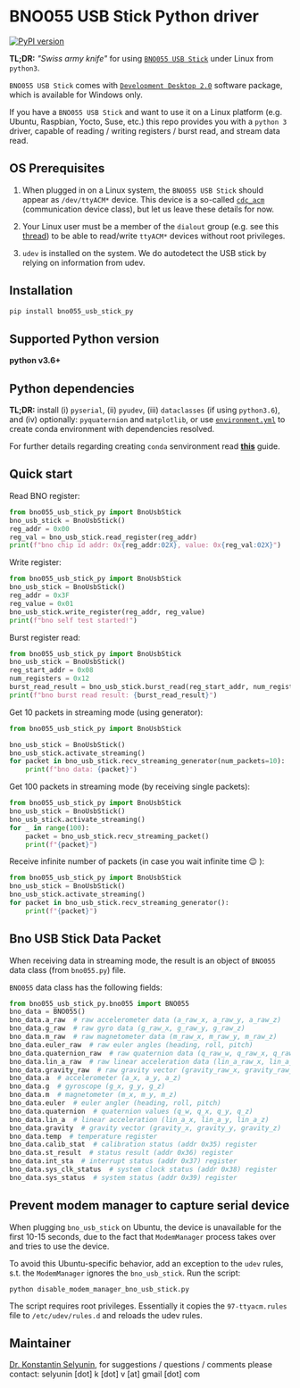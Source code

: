 # BNO055 USB Stick Python driver

[![PyPI version](https://badge.fury.io/py/bno055-usb-stick-py.svg)](https://badge.fury.io/py/bno055-usb-stick-py)

**TL;DR:** *"Swiss army knife"* for using 
[`BNO055 USB Stick`](https://eu.mouser.com/new/bosch/bosch-bno055-usb-stick/) 
under Linux from `python3`. 

`BNO055 USB Stick` comes with 
[`Development Desktop 2.0`](https://www.bosch-sensortec.com/bst/support_tools/downloads/overview_downloads) 
software package, 
which is available for Windows only. 

If you have a `BNO055 USB Stick` and want to
use it on a Linux platform 
(e.g. Ubuntu, Raspbian, Yocto, Suse, etc.) 
this repo provides you with a `python 3` driver,
capable of reading / writing registers / burst read, 
and stream data read.

## OS Prerequisites

1. When plugged in on a Linux system, 
the `BNO055 USB Stick` should appear 
as `/dev/ttyACM*` device. 
This device is a so-called
[`cdc_acm`](https://www.keil.com/pack/doc/mw/USB/html/group__usbh__cdcacm_functions.html) 
(communication device class), but let us leave 
these details for now.

2. Your Linux user must be a member of the
`dialout` group 
(e.g. see this [thread](https://unix.stackexchange.com/questions/14354/read-write-to-a-serial-port-without-root))
to be able to read/write `ttyACM*` devices 
without root privileges.

3. `udev` is installed on the system.
We do autodetect the USB stick by relying on information from
udev.

## Installation

```sh
pip install bno055_usb_stick_py
```


## Supported Python version

**python v3.6+**

## Python dependencies

**TL;DR:** install 
(i) `pyserial`, 
(ii) `pyudev`,
(iii) `dataclasses` (if using `python3.6`), and
(iv) optionally: `pyquaternion` 
and `matplotlib`, 
or use 
[`environment.yml`](./environment.yml)
to create conda environment
with dependencies resolved.

For further details regarding creating `conda` senvironment read [**this**](./CONDA_HOWTO.md) guide.

## Quick start

Read BNO register:

```python
from bno055_usb_stick_py import BnoUsbStick
bno_usb_stick = BnoUsbStick()
reg_addr = 0x00
reg_val = bno_usb_stick.read_register(reg_addr)
print(f"bno chip id addr: 0x{reg_addr:02X}, value: 0x{reg_val:02X}")
```

Write register:

```python
from bno055_usb_stick_py import BnoUsbStick
bno_usb_stick = BnoUsbStick()
reg_addr = 0x3F
reg_value = 0x01
bno_usb_stick.write_register(reg_addr, reg_value)
print(f"bno self test started!")
```

Burst register read:

```python
from bno055_usb_stick_py import BnoUsbStick
bno_usb_stick = BnoUsbStick()
reg_start_addr = 0x08
num_registers = 0x12
burst_read_result = bno_usb_stick.burst_read(reg_start_addr, num_registers)
print(f"bno burst read result: {burst_read_result}")
```

Get 10 packets in streaming mode (using generator):

```python
from bno055_usb_stick_py import BnoUsbStick

bno_usb_stick = BnoUsbStick()
bno_usb_stick.activate_streaming()
for packet in bno_usb_stick.recv_streaming_generator(num_packets=10):
    print(f"bno data: {packet}")
```

Get 100 packets in streaming mode (by receiving single packets):

```python
from bno055_usb_stick_py import BnoUsbStick
bno_usb_stick = BnoUsbStick()
bno_usb_stick.activate_streaming()
for _ in range(100):
    packet = bno_usb_stick.recv_streaming_packet()
    print(f"{packet}")
```

Receive infinite number of packets (in case you wait infinite time :wink: ):

```python
from bno055_usb_stick_py import BnoUsbStick
bno_usb_stick = BnoUsbStick()
bno_usb_stick.activate_streaming()
for packet in bno_usb_stick.recv_streaming_generator():
    print(f"{packet}")
```

## Bno USB Stick Data Packet

When receiving data in streaming mode, the result 
is an object of `BNO055` data class (from `bno055.py`) file.

`BNO055` data class has the following fields:

```python
from bno055_usb_stick_py.bno055 import BNO055
bno_data = BNO055()
bno_data.a_raw  # raw accelerometer data (a_raw_x, a_raw_y, a_raw_z)
bno_data.g_raw  # raw gyro data (g_raw_x, g_raw_y, g_raw_z)
bno_data.m_raw  # raw magnetometer data (m_raw_x, m_raw_y, m_raw_z)
bno_data.euler_raw  # raw euler angles (heading, roll, pitch)
bno_data.quaternion_raw  # raw quaternion data (q_raw_w, q_raw_x, q_raw_y, q_raw_z)
bno_data.lin_a_raw  # raw linear acceleration data (lin_a_raw_x, lin_a_raw_y, lin_a_raw_z)
bno_data.gravity_raw  # raw gravity vector (gravity_raw_x, gravity_raw_y, gravity_raw_z)
bno_data.a  # accelerometer (a_x, a_y, a_z)
bno_data.g  # gyroscope (g_x, g_y, g_z)
bno_data.m  # magnetometer (m_x, m_y, m_z)
bno_data.euler  # euler angler (heading, roll, pitch)
bno_data.quaternion  # quaternion values (q_w, q_x, q_y, q_z)
bno_data.lin_a  # linear acceleration (lin_a_x, lin_a_y, lin_a_z)
bno_data.gravity  # gravity vector (gravity_x, gravity_y, gravity_z)
bno_data.temp  # temperature register
bno_data.calib_stat  # calibration status (addr 0x35) register
bno_data.st_result  # status result (addr 0x36) register
bno_data.int_sta  # interrupt status (addr 0x37) register
bno_data.sys_clk_status  # system clock status (addr 0x38) register
bno_data.sys_status  # system status (addr 0x39) register
```

## Prevent modem manager to capture serial device

When plugging `bno_usb_stick` on Ubuntu,
the device is unavailable for the first 10-15 seconds,
due to the fact that `ModemManager` process 
takes over and tries to use the device.

To avoid this Ubuntu-specific behavior, 
add an exception to the `udev` rules,
s.t. the `ModemManager` ignores the `bno_usb_stick`.
Run the script:

`python disable_modem_manager_bno_usb_stick.py`

The script requires root privileges. Essentially it copies 
the `97-ttyacm.rules` file to `/etc/udev/rules.d` and reloads the 
udev rules.

## Maintainer

[Dr. Konstantin Selyunin](http://selyunin.com/), 
for suggestions / questions / comments 
please contact: 
selyunin [dot] k [dot] v [at] gmail [dot] com



